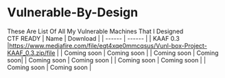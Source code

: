 # Vulnerable-By-Design
These Are List Of All My Vulnerable Machines That I Designed  
CTF READY
| Name | Download |
| ------ | ------ |
| KAAF 0.3 |https://www.mediafire.com/file/eqt4xqe0mmcqsus/Vunl-box-Project-KAAF_0.3.zip/file |
| Coming soon | Coming soon |
| Coming soon | Coming soon|
| Coming soon | Coming soon |
| Coming soon | Coming soon |
| Coming soon | Coming soon |
